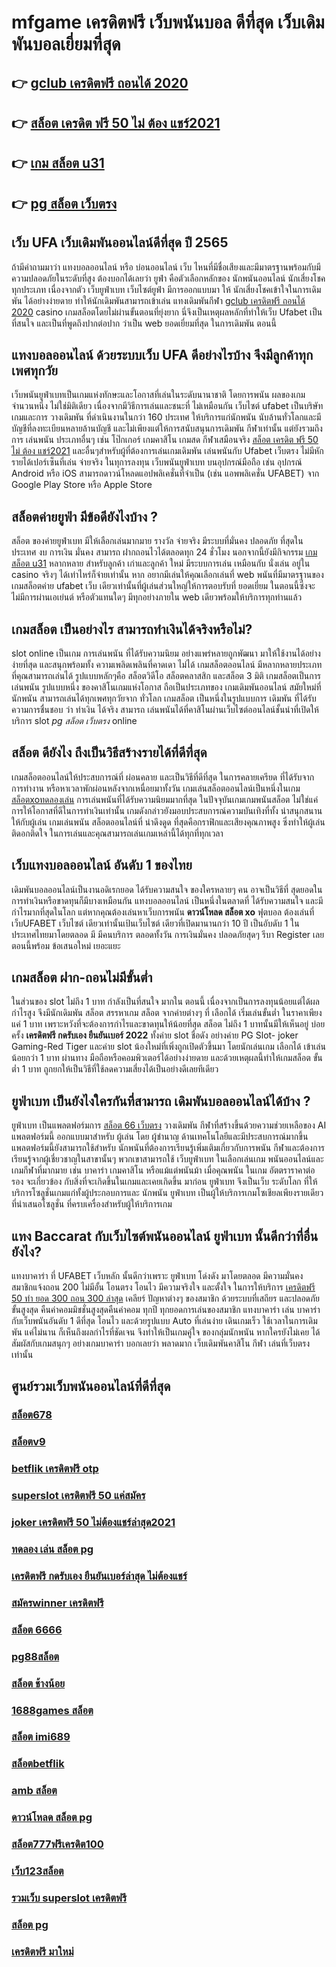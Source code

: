 # mfgame เครดิตฟรี เว็บพนันบอล ดีที่สุด เว็บเดิมพันบอลเยี่ยมที่สุด

## 👉 [gclub เครดิตฟรี ถอนได้ 2020](https://mabet.net/register/)
## 👉 [สล็อต เครดิต ฟรี 50 ไม่ ต้อง แชร์2021](https://mabet.net/)
## 👉 [เกม สล็อต u31](https://mabet.net/credit-free-50/)
## 👉 [pg สล็อต เว็บตรง](https://member.mabet.net/?action=login)

## เว็บ UFA  เว็บเดิมพันออนไลน์ดีที่สุด ปี 2565 

ถ้ามีคำถามมาว่า แทงบอลออนไลน์  หรือ  บ่อนออนไลน์  เว็บ ไหนที่มีชื่อเสียงและมีมาตรฐานพร้อมกับมีความปลอดภัยในระดับที่สูง ต้องบอกได้เลยว่า  ยูฟ่า คือตัวเลือกหลักของ นักพนันออนไลน์ นักเสี่ยงโชค ทุกประเภท  เนื่องจากตัว เว็บยูฟ่าเบท เว็บไซต์ยูฟ่า มีการออกแบบมา ให้ นักเสี่ยงโชคเข้าใจในการเดิมพัน ได้อย่างง่ายดาย ทำให้นักเดิมพันสามารถเข้าเล่น แทงเดิมพันกีฬา  [gclub เครดิตฟรี ถอนได้ 2020](https://mabet.net/) casino   เกมสล็อตโดยไม่ผ่านขั้นตอนที่ยุ่งยาก นี่จึงเป็นเหตุผลหลักที่ทำให้เว็บ Ufabet  เป็นที่สนใจ และเป็นที่พูดถึงปากต่อปาก ว่าเป็น web    ยอดเยี่ยมที่สุด ในการเดิมพัน  ตอนนี้


##  แทงบอลออนไลน์   ด้วยระบบเว็บ UFA ดีอย่างไรบ้าง จึงมีลูกค้าทุกเพศทุกวัย

 เว็บพนันยูฟ่าเบทเป็นเกมแห่งทักษะและโอกาสที่เล่นในระดับนานาชาติ โดยการพนัน ผลของเกมจำนวนหนึ่ง ไม่ใช่มิติเดียว เนื่องจากมีวิธีการเล่นและชนะที่ ไม่เหมือนกัน  เว็บไซต์ ufabet เป็นบริษัทเกมและการ วางเดิมพัน ที่ดำเนินงานในกว่า 160 ประเทศ ให้บริการแก่นักพนัน นับล้านทั่วโลกและมีบัญชีที่ลงทะเบียนหลายล้านบัญชี และไม่เพียงแต่ให้การสนับสนุนการเดิมพัน กีฬาเท่านั้น แต่ยังรวมถึงการ เล่นพนัน ประเภทอื่นๆ เช่น โป๊กเกอร์ เกมคาสิโน เกมสด กีฬาเสมือนจริง [สล็อต เครดิต ฟรี 50 ไม่ ต้อง แชร์2021](https://mabet.net/credit-free-50/) และอื่นๆสำหรับผู้ที่ต้องการเล่นเกมเดิมพัน เล่นพนันกับ Ufabet เว็บตรง ไม่มีหักรายได้เปอร์เซ็นที่เล่น จ่ายจริง ในทุการลงทุน  เว็บพนันยูฟ่าเบท  บนอุปกรณ์มือถือ เช่น อุปกรณ์ Android หรือ iOS สามารถดาวน์โหลดแอปพลิเคชั่นที่จำเป็น (เช่น แอพพลิเคชั่น UFABET) จาก Google Play Store หรือ Apple Store 


## สล็อตค่ายยูฟ่า มีข้อดียังไงบ้าง ?
สล็อต ของค่ายยูฟ่าเบท  มีให้เลือกเล่นมากมาย  รางวัล  จ่ายจริง มีระบบที่มั่นคง ปลอดภัย  ที่สุดในประเทศ  งบ การเงิน มั่นคง สามารถ  ฝากถอนไวได้ตลอดทุก 24 ชั่วโมง นอกจากนี้ยังมีกิจกรรม [เกม สล็อต u31](https://member.mabet.net/?action=login) หลากหลาย สำหรับลูกค้า เก่าและลูกค้า ใหม่ มีระบบการเล่น เหมือนกับ  นั่งเล่น อยู่ใน casino  จริงๆ ได้เท่าไหร่ก็จ่ายเท่านั้น หาก อยากมีเล่นให้คุณเลือกเล่นที่ web พนันที่มีมาตรฐานของ เกมสล็อตค่าย ufabet  เว็บ เดียวเท่านั้นที่ผู้เล่นส่วนใหญ่ให้การตอบรับที่ ยอดเยี่ยม ในตอนนี้ซึ่งจะไม่มีการผ่านเอเย่นต์ หรือตัวแทนใดๆ มีทุกอย่างภายใน web เดียวพร้อมให้บริการทุกท่านแล้ว

##  เกมสล็อต เป็นอย่างไร สามารถทำเงินได้จริงหรือไม่?

 slot online เป็นเกม การเล่นพนัน ที่ได้รับความนิยม อย่างแพร่หลายถูกพัฒนา  มาให้ใช้งานได้อย่างง่ายที่สุด  และสนุกพร้อมทั้ง  ความเพลิดเพลินที่คาดเดา  ไม่ได้ เกมสล็อตออนไลน์  มีหลากหลายประเภท  ที่คุณสามารถเล่นได้ รูปแบบหลักๆคือ  สล็อตวิดีโอ สล็อตคลาสสิก และสล็อต 3 มิติ เกมสล็อตเป็นการ เล่นพนัน รูปแบบหนึ่ง ของคาสิโนเกมแห่งโอกาส ถือเป็นประเภทของ เกมเดิมพันออนไลน์  สมัยใหม่ที่นักพนัน สามารถเล่นได้ทุกเพศทุกวัยจาก ทั่วโลก  เกมสล็อต  เป็นหนึ่งในรูปแบบการ เดิมพัน ที่ได้รับความการชื่นชอบ  ว่า ทำเงิน ได้จริง สามารถ เล่นพนันได้ที่คาสิโนผ่านเว็บไซต์ออนไลน์ชั้นนำที่เปิดให้บริการ slot *pg สล็อต เว็บตรง* online


## สล็อต  ดียังไง ถึงเป็นวิธีสร้างรายได้ที่ดีที่สุด 

 เกมสล็อตออนไลน์ให้ประสบการณ์ที่ ผ่อนคลาย และเป็นวิธีที่ดีที่สุด ในการคลายเครียด ที่ได้รับจาก การทำงาน หรือหาเวลาพักผ่อนหลังจากเหนื่อยมาทั้งวัน  เกมเล่นสล็อตออนไลน์เป็นหนึ่งในเกม [สล็อตxoทดลองเล่น](https://member.mabet.net/?action=login) การเล่นพนันที่ได้รับความนิยมมากที่สุด ในปัจจุบันเกมเกมพนันสล็อต  ไม่ใช่แค่การให้โอกาสที่ดีในการทำเงินเท่านั้น เกมดังกล่าวยังมอบประสบการณ์ความบันเทิงที่ทั้ง น่าสนุกสนานให้กับผู้เล่น  เกมเล่นพนัน สล็อตออนไลน์ที่ น่าดึงดูด ที่สุดคือกราฟิกและเสียงคุณภาพสูง ซึ่งทำให้ผู้เล่นติดอกติดใจ ในการเล่นและคุณสามารถเล่นเกมเหล่านี้ได้ทุกที่ทุกเวลา 


## เว็บแทงบอลออนไลน์ อันดับ 1 ของไทย  

 เดิมพันบอลออนไลน์เป็นงานอดิเรกยอด ได้รับความสนใจ ของใครหลายๆ คน อาจเป็นวิธีที่ สุดยอดในการทำเงินหรือขาดทุนก็มีบางเหมือนกัน  แทงบอลออนไลน์  เป็นหนึ่งในตลาดที่ ได้รับความสนใจ และมีกำไรมากที่สุดในโลก แต่หากคุณต้องเล่นหาเว็บการพนัน **ดาวน์โหลด สล็อต xo** ฟุตบอล ต้องเล่นที่ เว็บUFABET  เว็บไซต์ เดียวเท่านั้นเป้นเว็บไซต์ เดียวที่เปิดมานานกว่า 10 ปี เป็นอับดับ 1 ในประเทศไทยมาโดยตลอด มี มีคนบริการ ตลอดทั้งวัน  การเงินมั่นคง ปลอดภัยสุดๆ รีบา Register เลยตอนนี้พร้อม ข้อเสนอใหม่ เยอะแยะ


##  เกมสล็อต ฝาก-ถอนไม่มีขั้นต่ำ 

ในส่วนของ slot  ไม่ถึง  1 บาท กำลังเป็นที่สนใจ มากใน ตอนนี้ เนื่องจากเป็นการลงทุนน้อยแต่ได้ผลกำไรสูง จึงมีนักเดิมพัน  สล็อต สรรหาเกม สล็อต จากค่ายต่างๆ ที่ เลือกได้  เริ่มเล่นขั้นต่ำ   ในราคาเพียงแค่ 1 บาท เพราะหวังที่จะต้องการกำไรและขาดทุนให้น้อยที่สุด สล็อต  ไม่ถึง  1 บาทนั้นมีให้เห็นอยู่ บ่อยครั้ง **เครดิตฟรี กดรับเอง ยืนยันเบอร์ 2022**  ทั้งค่าย slot ชื่อดัง อย่างค่าย PG Slot- joker Gaming-Red Tiger และค่าย slot น้องใหม่ที่เพิ่งถูกเปิดตัวขึ้นมา โดยนักเล่นเกม   เลือกได้ เข้าเล่น น้อยกว่า  1 บาท ผ่านทาง มือถือหรือคอมพิวเตอร์ได้อย่างง่ายดาย และด้วยเหตุผลนี้ทำให้เกมสล็อต ขั้นต่ำ   1 บาท ถูกยกให้เป็นวิธีที่ใช้ลดความเสี่ยงได้เป็นอย่างดีเลยทีเดียว


## ยูฟ่าเบท เป็นยังไงใครกันที่สามารถ เดิมพันบอลออนไลน์ได้บ้าง ?

 ยูฟ่าเบท เป็นแพลตฟอร์มการ [สล็อต 66 เว็บตรง](https://mabet.net/) วางเดิมพัน กีฬาที่สร้างขึ้นด้วยความช่วยเหลือของ AI แพลตฟอร์มนี้ ออกแบบมาสำหรับ ผู้เล่น โดย ผู้ชำนาญ ด้านเทคโนโลยีและมีประสบการณ์มากขึ้น แพลตฟอร์มนี้ยังสามารถใช้สำหรับ นักพนันที่ต้องการเรียนรู้เพิ่มเติมเกี่ยวกับการพนัน กีฬาและต้องการเรียนรู้จากผู้เชี่ยวชาญในสาขานั้นๆ พวกเขาสามารถใช้  เว็บยูฟ่าเบท ในเลือกเล่นเกม พนันออนไลน์และเกมกีฬาที่มากมาย เช่น บาคาร่า เกมคาสิโน หรือแม้แต่พนันม้า เมื่อคุณพนัน ในเกม อัตตราราคาต่อรอง จะเกี่ยวข้อง กับสิ่งที่จะเกิดขึ้นในเกมและเคยเกิดขึ้น มาก่อน  ยูฟ่าเบท  จึงเป็นเว็บ ระดับโลก ที่ให้บริการโซลูชั่นเกมแก่ทั้งผู้ประกอบการและ นักพนัน  ยูฟ่าเบท เป็นผู้ให้บริการเกมโซเชียลเพียงรายเดียวที่นำเสนอโซลูชั่น  ที่ครบเครื่องสำหรับผู้ให้บริการเกม 

## แทง Baccarat  กับเว็บไซต์พนันออนไลน์  ยูฟ่าเบท   นั้นดีกว่าที่อื่นยังไง?

แทงบาคาร่า ที่ UFABET เว็บหลัก นั้นดีกว่าเพราะ ยูฟ่าเบท โด่งดัง  มาโดยตลอด มีความมั่นคง สมาชิกแจ้งถอน 200 ไม่มีอั้น โอนตรง โอนไว มีความจริงใจ และตั้งใจ ในการให้บริการ [เครดิตฟรี 50 ทํา ยอด 300 ถอน 300 ล่าสุด](https://mabet.net/20-free-100/) เคลียร์  ปัญหาต่างๆ ของสมาชิก ด้วยระบบที่เสถียร และปลอดภัยขั้นสูงสุด คืนค่าคอมมิชชั่นสูงสุดคืนค่าคอม ทุกปี ทุกยอดการเล่นของสมาชิก แทงบาคาร่า   เล่น บาคาร่า  กับเว็บพนันอันดับ 1 ดีที่สุด โอนไว และด้วยรูปแบบ Auto ที่เล่นง่าย เดินเกมเร็ว ใช้เวลาในการเดิมพัน แค่ไม่นาน ก็เห็นถึงผลกำไรที่ชัดเจน จึงทำให้เป็นเกมคู่ใจ ของกลุ่มนักพนัน หากใครยังไม่เคย ได้สัมผัสกับเกมสนุกๆ อย่างเกมบาคาร่า บอกเลยว่า พลาดมาก  เว็บเดิมพันคาสิโน กีฬา เล่นที่เว็บตรงเท่านั้น


## ศูนย์รวมเว็บพนันออนไลน์ที่ดีที่สุด

### [สล็อต678](https://atom.io/themes/PG%20เว็บตรง%20%20สล็อต%20รองรับ%20วอ%20เลท%20008%20สล็อต%2020รับ100%20ของแท้%20100%)
### [สล็อตv9](https://atom.io/themes/PG%20เว็บตรง%20%20สล็อต%20ฝากถอน%20true%20wallet%20เว็บตรง%20008%20สล็อต%2020รับ100%20ของแท้%20100%)
### [betflik เครดิตฟรี otp](https://atom.io/themes/PG%20เว็บตรง%20%20lava789เครดิตฟรี%20008%20สล็อต%2020รับ100%20ของแท้%20100%)
### [superslot เครดิตฟรี 50 แค่สมัคร](https://atom.io/themes/PG%20เว็บตรง%20%20allbet%20เครดิตฟรี200%20008%20สล็อต%2020รับ100%20ของแท้%20100%)
### [joker เครดิตฟรี 50 ไม่ต้องแชร์ล่าสุด2021](https://atom.io/themes/PG%20เว็บตรง%20%20สล็อต1234%20pg%20008%20สล็อต%2020รับ100%20ของแท้%20100%)
### [ทดลอง เล่น สล็อต pg](https://atom.io/themes/PG%20เว็บตรง%20%20สล็อต%20ฝาก10%20รับ100%20ทำยอด%20200%20008%20สล็อต%2020รับ100%20ของแท้%20100%)
### [เครดิตฟรี กดรับเอง ยืนยันเบอร์ล่าสุด ไม่ต้องแชร์](https://atom.io/themes/PG%20เว็บตรง%20%20เครดิตฟรี50ล่าสุด%20008%20สล็อต%2020รับ100%20ของแท้%20100%)
### [สมัครwinner เครดิตฟรี](https://atom.io/themes/PG%20เว็บตรง%20%20สล็อต%20ฝาก10%20รับ100%20ทำยอด%20200%20008%20สล็อต%2020รับ100%20ของแท้%20100%)
### [สล็อต 6666](https://atom.io/themes/PG%20เว็บตรง%20%20เครดิตฟรี%2050%20wallet%20008%20สล็อต%2020รับ100%20ของแท้%20100%)
### [pg88สล็อต](https://atom.io/themes/PG%20เว็บตรง%20%20superslot%20เครดิตฟรี50%20otp%202021%20008%20สล็อต%2020รับ100%20ของแท้%20100%)
### [สล็อต ช้างน้อย](https://atom.io/themes/PG%20เว็บตรง%20%20เว็บ%20สล็อต%20008%20สล็อต%2020รับ100%20ของแท้%20100%)
### [1688games สล็อต](https://atom.io/themes/PG%20เว็บตรง%20%20สล็อตเติมtrue%20wallet%20ไม่มีขั้นต่ํา2020เครดิตฟรี%20008%20สล็อต%2020รับ100%20ของแท้%20100%)
### [สล็อต imi689](https://atom.io/themes/PG%20เว็บตรง%20%20jili%20เครดิตฟรี%20ไม่ต้องฝาก%20ไม่ต้องแชร์%20008%20สล็อต%2020รับ100%20ของแท้%20100%)
### [สล็อตbetflik](https://atom.io/themes/PG%20เว็บตรง%20%20mega%20game%20เครดิตฟรี%20008%20สล็อต%2020รับ100%20ของแท้%20100%)
### [amb สล็อต](https://atom.io/themes/PG%20เว็บตรง%20%20444%20superslot%20เครดิตฟรี%2050%20008%20สล็อต%2020รับ100%20ของแท้%20100%)
### [ดาวน์โหลด สล็อต pg](https://atom.io/themes/PG%20เว็บตรง%20%20เครดิตฟรี%20ไม่มี%20เงื่อนไข%20008%20สล็อต%2020รับ100%20ของแท้%20100%)
### [สล็อต777ฟรีเครดิต100](https://atom.io/themes/PG%20เว็บตรง%20%20เครดิตฟรี%20กดรับเองหน้าเว็บล่าสุด%202564%20008%20สล็อต%2020รับ100%20ของแท้%20100%)
### [เว็บ123สล็อต](https://atom.io/themes/PG%20เว็บตรง%20%20สล็อตdumbo%20008%20สล็อต%2020รับ100%20ของแท้%20100%)
### [รวมเว็บ superslot เครดิตฟรี](https://atom.io/themes/PG%20เว็บตรง%20%20สล็อตpgแตก%20008%20สล็อต%2020รับ100%20ของแท้%20100%)
### [สล็อต pg](https://atom.io/themes/PG%20เว็บตรง%20%20ubet89%20เครดิตฟรี%20200%20บาท%20008%20สล็อต%2020รับ100%20ของแท้%20100%)
### [เครดิตฟรี มาใหม่](https://atom.io/themes/PG%20เว็บตรง%20%20wm789เครดิตฟรี%20008%20สล็อต%2020รับ100%20ของแท้%20100%)